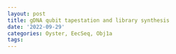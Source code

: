 ```yaml
---
layout: post
title: gDNA qubit tapestation and library synthesis
date: '2022-09-29'
categories: Oyster, EecSeq, Obj1a
tags: 
---
```

